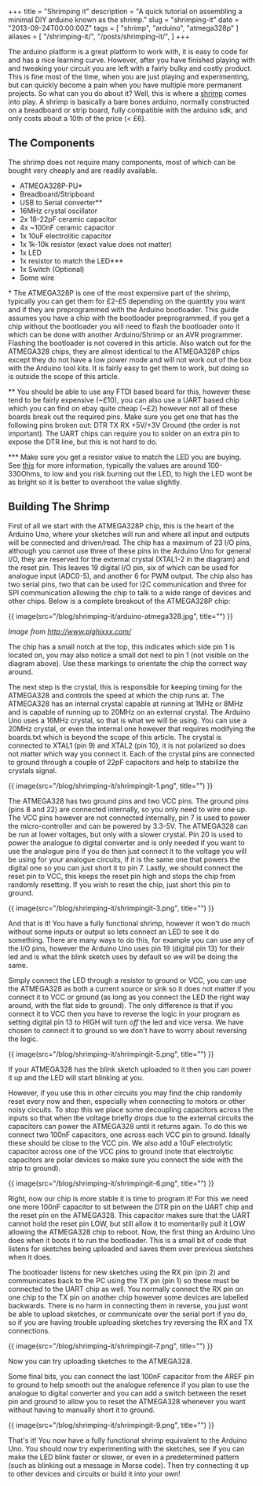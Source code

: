 +++
title = "Shrimping it"
description = "A quick tutorial on assembling a minimal DIY arduino known as the shrimp."
slug = "shrimping-it"
date = "2013-09-24T00:00:00Z"
tags = [ "shrimp", "arduino", "atmega328p" ]
aliases = [
    "/shrimping-it/",
    "/posts/shrimping-it/",
]
+++

The arduino platform is a great platform to work with, it is easy to code for
and has a nice learning curve. However, after you have finished playing with
and tweaking your circuit you are left with a fairly bulky and costly product.
This is fine most of the time, when you are just playing and experimenting, but
can quickly become a pain when you have multiple more permanent projects. So
what can you do about it? Well, this is where a [shrimp](http://shrimping.it/)
comes into play. A shrimp is basically a bare bones arduino, normally
constructed on a breadboard or strip board, fully compatible with the arduino
sdk, and only costs about a 10th of the price (&lt; £6).

<!--more-->

## The Components

The shrimp does not require many components, most of which can be bought very
cheaply and are readily available.

* ATMEGA328P-PU&#42;
* Breadboard/Stripboard
* USB to Serial converter&#42;&#42;
* 16MHz crystal oscillator
* 2x 18-22pF ceramic capacitor
* 4x ~100nF ceramic capacitor
* 1x 10uF electrolitic capacitor
* 1x 1k-10k resistor (exact value does not matter)
* 1x LED
* 1x resistor to match the LED&#42;&#42;&#42;
* 1x Switch (Optional)
* Some wire

&#42; The ATMEGA328P is one of the most expensive part of the shrimp, typically
you can get them for £2-£5 depending on the quantity you want and if they are
preprogrammed with the Arduino bootloader.  This guide assumes you have a chip
with the bootloader preprogrammed, if you get a chip without the bootloader you
will need to flash the bootloader onto it which can be done with another
Arduino/Shrimp or an AVR programmer. Flashing the bootloader is not covered in
this article. Also watch out for the ATMEGA328 chips, they are almost identical
to the ATMEGA328P chips except they do not have a low power mode and will not
work out of the box with the Arduino tool kits. It is fairly easy to get them
to work, but doing so is outside the scope of this article.

&#42;&#42; You should be able to use any FTDI based board for this, however
these tend to be fairly expensive (~£10), you can also use a UART based chip
which you can find on ebay quite cheap (~£2) however not all of these boards
break out the required pins. Make sure you get one that has the following pins
broken out: DTR TX RX +5V/+3V Ground (the order is not important). The UART
chips can require you to solder on an extra pin to expose the DTR line, but
this is not hard to do.

&#42;&#42;&#42; Make sure you get a resistor value to match the LED you are
buying. See
[this](http://www.instructables.com/id/Choosing-The-Resistor-To-Use-With-LEDs/)
for more information, typically the values are around 100-330Ohms, to low and
you risk burning out the LED, to high the LED wont be as bright so it is better
to overshoot the value slightly.

## Building The Shrimp

First of all we start with the ATMEGA328P chip, this is the heart of the
Arduino Uno, where your sketches will run and where all input and outputs will
be connected and driven/read. The chip has a maximum of 23 I/O pins, although
you cannot use three of these pins in the Arduino Uno for general I/O, they are
reserved for the external crystal (XTAL1-2 in the diagram) and the reset pin.
This leaves 19 digital I/O pin, six of which can be used for analogue input
(ADC0-5), and another 6 for PWM output. The chip also has two serial pins, two
that can be used for I2C communication and three for SPI communication allowing
the chip to talk to a wide range of devices and other chips. Below is a
complete breakout of the ATMEGA328P chip:

{{ image(src="/blog/shrimping-it/arduino-atmega328.jpg", title="") }} 

*Image from http://www.pighixxx.com/*

The chip has a small notch at the top, this indicates which side pin 1 is
located on, you may also notice a small dot next to pin 1 (not visible on the
diagram above). Use these markings to orientate the chip the correct way
around.

The next step is the crystal, this is responsible for keeping timing for the
ATMEGA328 and controls the speed at which the chip runs at. The ATMEGA328 has
an internal crystal capable at running at 1MHz or 8MHz and is capable of
running up to 20MHz on an external crystal. The Arduino Uno uses a 16MHz
crystal, so that is what we will be using. You can use a 20MHz crystal, or even
the internal one however that requires modifying the boards.txt which is beyond
the scope of this article. The crystal is connected to XTAL1 (pin 9) and XTAL2
(pin 10), it is not polarized so does not matter which way you connect it. Each
of the crystal pins are connected to ground through a couple of 22pF capacitors
and help to stabilize the crystals signal.

{{ image(src="/blog/shrimping-it/shrimpingit-1.png", title="") }} 

The ATMEGA328 has two ground pins and two VCC pins. The ground pins (pins 8 and
22) are connected internally, so you only need to wire one up. The VCC pins
however are not connected internally, pin 7 is used to power the
micro-controller and can be powered by 3.3-5V. The ATMEGA328 can be run at
lower voltages, but only with a slower crystal. Pin 20 is used to power the
analogue to digital converter and is only needed if you want to use the
analogue pins if you do then just connect it to the voltage you will be using
for your analogue circuits, if it is the same one that powers the digital one
so you can just short it to pin 7. Lastly, we should connect the reset pin to
VCC, this keeps the reset pin high and stops the chip from randomly resetting.
If you wish to reset the chip, just short this pin to ground.

{{ image(src="/blog/shrimping-it/shrimpingit-3.png", title="") }} 

And that is it! You have a fully functional shrimp, however it won't do much
without some inputs or output so lets connect an LED to see it do something.
There are many ways to do this, for example you can use any of the I/O pins,
however the Arduino Uno uses pin 19 (digital pin 13) for their led and is what
the blink sketch uses by default so we will be doing the same.

Simply connect the LED through a resistor to ground or VCC, you can use the
ATMEGA328 as both a current source or sink so it does not matter if you connect
it to VCC or ground (as long as you connect the LED the right way around, with
the flat side to ground). The only difference is that if you connect it to VCC
then you have to reverse the logic in your program as setting digital pin 13 to
HIGH will turn _off_ the led and vice versa. We have chosen to connect it to
ground so we don't have to worry about reversing the logic.

{{ image(src="/blog/shrimping-it/shrimpingit-5.png", title="") }} 

If your ATMEGA328 has the blink sketch uploaded to it then you can power it up
and the LED will start blinking at you.

However, if you use this in other circuits you may find the chip randomly reset
every now and then, especially when connecting to motors or other noisy
circuits. To stop this we place some decoupling capacitors across the inputs so
that when the voltage briefly drops due to the external circuits the capacitors
can power the ATMEGA328 until it returns again. To do this we connect two 100nF
capacitors, one across each VCC pin to ground. Ideally these should be close to
the VCC pin. We also add a 10uF electrolytic capacitor across one of the VCC
pins to ground (note that electrolytic capacitors are polar devices so make
sure you connect the side with the strip to ground).

{{ image(src="/blog/shrimping-it/shrimpingit-6.png", title="") }} 

Right, now our chip is more stable it is time to program it! For this we need
one more 100nF capacitor to sit between the DTR pin on the UART chip and the
reset pin on the ATMEGA328. This capacitor makes sure that the UART cannot hold
the reset pin LOW, but still allow it to momentarily pull it LOW allowing the
ATMEGA328 chip to reboot. Now, the first thing an Arduino Uno does when it
boots it to run the bootloader. This is a small bit of code that listens for
sketches being uploaded and saves them over previous sketches when it does.

The bootloader listens for new sketches using the RX pin (pin 2) and
communicates back to the PC using the TX pin (pin 1) so these must be connected
to the UART chip as well. You normally connect the RX pin on one chip to the TX
pin on another chip however some devices are labelled backwards.  There is no
harm in connecting them in reverse, you just wont be able to upload sketches,
or communicate over the serial port if you do, so if you are having trouble
uploading sketches try reversing the RX and TX connections.

{{ image(src="/blog/shrimping-it/shrimpingit-7.png", title="") }} 

Now you can try uploading sketches to the ATMEGA328.

Some final bits, you can connect the last 100nF capacitor from the AREF pin to
ground to help smooth out the analogue reference if you plan to use the
analogue to digital converter and you can add a switch between the reset pin
and ground to allow you to reset the ATMEGA328 whenever you want without having
to manually short it to ground.

{{ image(src="/blog/shrimping-it/shrimpingit-9.png", title="") }} 

That's it! You now have a fully functional shrimp equivalent to the Arduino
Uno. You should now try experimenting with the sketches, see if you can make
the LED blink faster or slower, or even in a predetermined pattern (such as
blinking out a message in Morse code). Then try connecting it up to other
devices and circuits or build it into your own!
